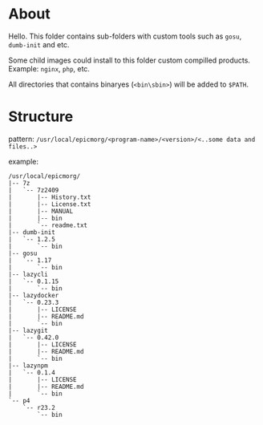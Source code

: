 # About
Hello. This folder contains sub-folders with custom tools such as `gosu`, `dumb-init` and etc.

Some child images could install to this folder custom compilled products. Example: `nginx`, `php`, etc.

All directories that contains binaryes (`<bin\sbin>`) will be added to `$PATH`.

# Structure
pattern: `/usr/local/epicmorg/<program-name>/<version>/<..some data and files..>`

example:
```
/usr/local/epicmorg/
|-- 7z
|   `-- 7z2409
|       |-- History.txt
|       |-- License.txt
|       |-- MANUAL
|       |-- bin
|       `-- readme.txt
|-- dumb-init
|   `-- 1.2.5
|       `-- bin
|-- gosu
|   `-- 1.17
|       `-- bin
|-- lazycli
|   `-- 0.1.15
|       `-- bin
|-- lazydocker
|   `-- 0.23.3
|       |-- LICENSE
|       |-- README.md
|       `-- bin
|-- lazygit
|   `-- 0.42.0
|       |-- LICENSE
|       |-- README.md
|       `-- bin
|-- lazynpm
|   `-- 0.1.4
|       |-- LICENSE
|       |-- README.md
|       `-- bin
`-- p4
    `-- r23.2
        `-- bin
```
